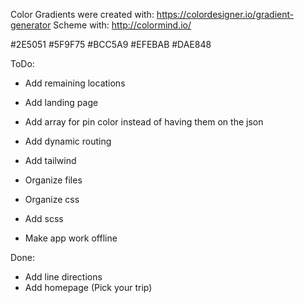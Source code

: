 Color Gradients were created with: https://colordesigner.io/gradient-generator
Scheme with: http://colormind.io/

#2E5051
#5F9F75
#BCC5A9
#EFEBAB
#DAE848

ToDo:

- Add remaining locations
- Add landing page
- Add array for pin color instead of having them on the json
- Add dynamic routing
- Add tailwind
- Organize files
- Organize css
- Add scss

- Make app work offline

Done:

- Add line directions
- Add homepage (Pick your trip)
